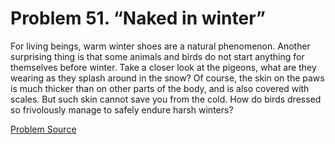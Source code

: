 # Problem 51. “Naked in winter”

For living beings, warm winter shoes are a natural phenomenon. Another surprising thing is that some animals and birds do not start anything for themselves before winter. Take a closer look at the pigeons, what are they wearing as they splash around in the snow? Of course, the skin on the paws is much thicker than on other parts of the body, and is also covered with scales. But such skin cannot save you from the cold. How do birds dressed so frivolously manage to safely endure harsh winters?

[Problem Source](https://www.trizland.ru/tasks/1638/)